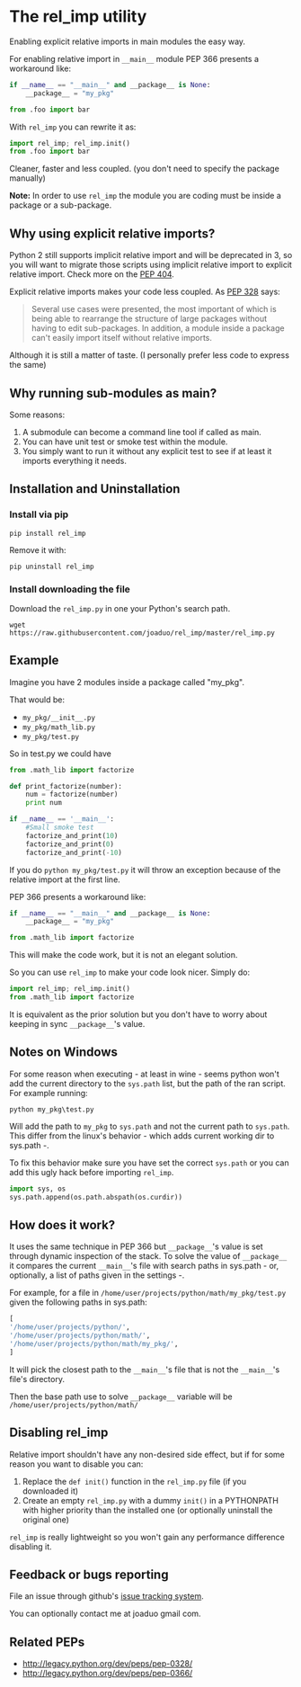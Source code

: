 # The rel_imp utility

Enabling explicit relative imports in main modules the easy way.

For enabling relative import in `__main__` module PEP 366 presents a workaround like:
```python
if __name__ == "__main__" and __package__ is None:
    __package__ = "my_pkg"

from .foo import bar
```

With `rel_imp` you can rewrite it as:
```python
import rel_imp; rel_imp.init()
from .foo import bar
```

Cleaner, faster and less coupled. (you don't need to specify the package manually)

**Note:** In order to use `rel_imp` the module you are coding must be inside a package or a sub-package. 

## Why using explicit relative imports? 

Python 2 still supports implicit relative import and will be deprecated in 3, so you will want to migrate those scripts using implicit relative import to explicit relative import. Check more on the [PEP 404](http://legacy.python.org/dev/peps/pep-0404/#id18).

Explicit relative imports makes your code less coupled. As [PEP 328](http://legacy.python.org/dev/peps/pep-0328/#rationale-for-relative-imports) says:

> Several use cases were presented, the most important of which is being able to rearrange the structure of large packages without having to edit sub-packages. In addition, a module inside a package can't easily import itself without relative imports. 

Although it is still a matter of taste. (I personally prefer less code to express the same)

## Why running sub-modules as main?

Some reasons:

1. A submodule can become a command line tool if called as main.
2. You can have unit test or smoke test within the module.
3. You simply want to run it without any explicit test to see if at least it imports everything it needs.  

## Installation and Uninstallation

### Install via pip
```
pip install rel_imp
```
Remove it with:
```
pip uninstall rel_imp
```

### Install downloading the file
Download the `rel_imp.py` in one your Python's search path.

```
wget https://raw.githubusercontent.com/joaduo/rel_imp/master/rel_imp.py
```

## Example

Imagine you have 2 modules inside a package called "my_pkg".

That would be:

* `my_pkg/__init__.py`
* `my_pkg/math_lib.py`
* `my_pkg/test.py`

So in test.py we could have

```python
from .math_lib import factorize

def print_factorize(number):
    num = factorize(number)
    print num

if __name__ == '__main__':
    #Small smoke test
    factorize_and_print(10)
    factorize_and_print(0)
    factorize_and_print(-10)
```

If you do `python my_pkg/test.py` it will throw an exception because of the relative import at the first line.

PEP 366 presents a workaround like:

```python
if __name__ == "__main__" and __package__ is None:
    __package__ = "my_pkg"

from .math_lib import factorize
```

This will make the code work, but it is not an elegant solution. 

So you can use `rel_imp` to make your code look nicer. Simply do:
```python
import rel_imp; rel_imp.init()
from .math_lib import factorize
```
It is equivalent as the prior solution but you don't have to worry about keeping in sync `__package__`'s value.

## Notes on Windows

For some reason when executing - at least in wine - seems python won't add the current directory to the `sys.path` list, but the path of the ran script. For example running:
```
python my_pkg\test.py
``` 
Will add the path to `my_pkg` to `sys.path` and not the current path to `sys.path`. This differ from the linux's behavior - which adds current working dir to sys.path -.

To fix this behavior make sure you have set the correct `sys.path` or you can add this ugly hack before
importing `rel_imp`.

```python
import sys, os
sys.path.append(os.path.abspath(os.curdir))
```

## How does it work?

It uses the same technique in PEP 366 but `__package__`'s value is set through dynamic inspection of the stack. To solve the value of `__package__` it compares the current `__main__`'s file with search paths in sys.path - or, optionally, a list of paths given in the settings -.

For example, for a file in `/home/user/projects/python/math/my_pkg/test.py` given the following paths in sys.path:
```python
[
'/home/user/projects/python/',
'/home/user/projects/python/math/',
'/home/user/projects/python/math/my_pkg/',
]
```
It will pick the closest path to the `__main__`'s file that is not the `__main__`'s file's directory.

Then the base path use to solve `__package__` variable will be `/home/user/projects/python/math/`

## Disabling rel_imp

Relative import shouldn't have any non-desired side effect, but if for some reason you want to disable you can:

1. Replace the `def init()` function in the `rel_imp.py` file (if you downloaded it)
2. Create an empty `rel_imp.py` with a dummy `init()` in a PYTHONPATH with higher priority than the installed one (or optionally uninstall the original one)

`rel_imp` is really lightweight so you won't gain any performance difference disabling it.

## Feedback or bugs reporting

File an issue through github's [issue tracking system](https://github.com/joaduo/rel_imp/issues).

You can optionally contact me at joaduo gmail com.

## Related PEPs

* http://legacy.python.org/dev/peps/pep-0328/
* http://legacy.python.org/dev/peps/pep-0366/
